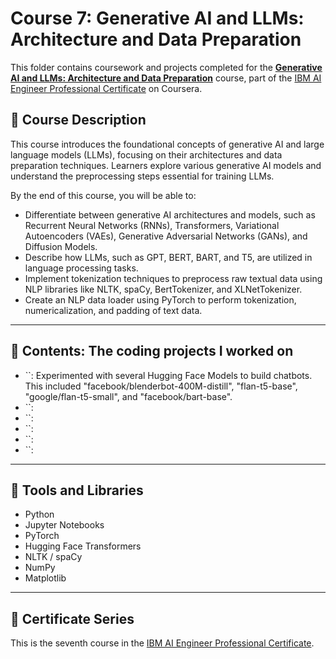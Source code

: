 # Course 7: Generative AI and LLMs: Architecture and Data Preparation

This folder contains coursework and projects completed for the **[Generative AI and LLMs: Architecture and Data Preparation](https://www.coursera.org/learn/generative-ai-llm-architecture-data-preparation?specialization=ai-engineer)** course, part of the [IBM AI Engineer Professional Certificate](https://www.coursera.org/professional-certificates/ai-engineer) on Coursera.

## 🧠 Course Description

This course introduces the foundational concepts of generative AI and large language models (LLMs), focusing on their architectures and data preparation techniques. Learners explore various generative AI models and understand the preprocessing steps essential for training LLMs.

By the end of this course, you will be able to:

- Differentiate between generative AI architectures and models, such as Recurrent Neural Networks (RNNs), Transformers, Variational Autoencoders (VAEs), Generative Adversarial Networks (GANs), and Diffusion Models.
- Describe how LLMs, such as GPT, BERT, BART, and T5, are utilized in language processing tasks.
- Implement tokenization techniques to preprocess raw textual data using NLP libraries like NLTK, spaCy, BertTokenizer, and XLNetTokenizer.
- Create an NLP data loader using PyTorch to perform tokenization, numericalization, and padding of text data.

---

## 📂 Contents: The coding projects I worked on
- ``: Experimented with several Hugging Face Models to build chatbots. This included "facebook/blenderbot-400M-distill", "flan-t5-base", "google/flan-t5-small", and "facebook/bart-base".
- ``:
- ``:
- ``:
- ``:
- ``:
  
---

## 🔧 Tools and Libraries

- Python
- Jupyter Notebooks
- PyTorch
- Hugging Face Transformers
- NLTK / spaCy
- NumPy
- Matplotlib

---

## 📌 Certificate Series

This is the seventh course in the [IBM AI Engineer Professional Certificate](https://www.coursera.org/professional-certificates/ai-engineer).
